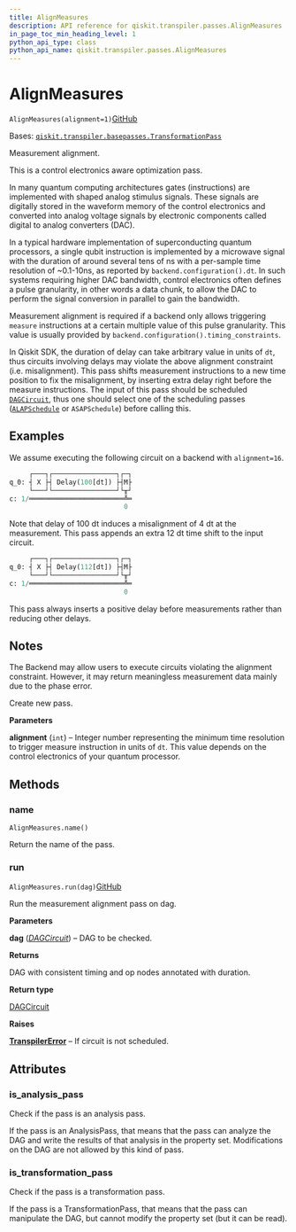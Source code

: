 ```yaml
---
title: AlignMeasures
description: API reference for qiskit.transpiler.passes.AlignMeasures
in_page_toc_min_heading_level: 1
python_api_type: class
python_api_name: qiskit.transpiler.passes.AlignMeasures
---
```


# AlignMeasures

<span id="qiskit.transpiler.passes.AlignMeasures" />

`AlignMeasures(alignment=1)`[GitHub](https://github.com/qiskit/qiskit/tree/stable/0.20/qiskit/transpiler/passes/scheduling/alignments/align_measures.py "view source code")

Bases: [`qiskit.transpiler.basepasses.TransformationPass`](qiskit.transpiler.TransformationPass "qiskit.transpiler.basepasses.TransformationPass")

Measurement alignment.

This is a control electronics aware optimization pass.

In many quantum computing architectures gates (instructions) are implemented with shaped analog stimulus signals. These signals are digitally stored in the waveform memory of the control electronics and converted into analog voltage signals by electronic components called digital to analog converters (DAC).

In a typical hardware implementation of superconducting quantum processors, a single qubit instruction is implemented by a microwave signal with the duration of around several tens of ns with a per-sample time resolution of \~0.1-10ns, as reported by `backend.configuration().dt`. In such systems requiring higher DAC bandwidth, control electronics often defines a pulse granularity, in other words a data chunk, to allow the DAC to perform the signal conversion in parallel to gain the bandwidth.

Measurement alignment is required if a backend only allows triggering `measure` instructions at a certain multiple value of this pulse granularity. This value is usually provided by `backend.configuration().timing_constraints`.

In Qiskit SDK, the duration of delay can take arbitrary value in units of `dt`, thus circuits involving delays may violate the above alignment constraint (i.e. misalignment). This pass shifts measurement instructions to a new time position to fix the misalignment, by inserting extra delay right before the measure instructions. The input of this pass should be scheduled [`DAGCircuit`](qiskit.dagcircuit.DAGCircuit "qiskit.dagcircuit.DAGCircuit"), thus one should select one of the scheduling passes ([`ALAPSchedule`](qiskit.transpiler.passes.ALAPSchedule "qiskit.transpiler.passes.ALAPSchedule") or `ASAPSchedule`) before calling this.

## Examples

We assume executing the following circuit on a backend with `alignment=16`.

```python
     ┌───┐┌────────────────┐┌─┐
q_0: ┤ X ├┤ Delay(100[dt]) ├┤M├
     └───┘└────────────────┘└╥┘
c: 1/════════════════════════╩═
                             0
```

Note that delay of 100 dt induces a misalignment of 4 dt at the measurement. This pass appends an extra 12 dt time shift to the input circuit.

```python
     ┌───┐┌────────────────┐┌─┐
q_0: ┤ X ├┤ Delay(112[dt]) ├┤M├
     └───┘└────────────────┘└╥┘
c: 1/════════════════════════╩═
                             0
```

This pass always inserts a positive delay before measurements rather than reducing other delays.

## Notes

The Backend may allow users to execute circuits violating the alignment constraint. However, it may return meaningless measurement data mainly due to the phase error.

Create new pass.

**Parameters**

**alignment** (`int`) – Integer number representing the minimum time resolution to trigger measure instruction in units of `dt`. This value depends on the control electronics of your quantum processor.

## Methods

### name

<span id="qiskit.transpiler.passes.AlignMeasures.name" />

`AlignMeasures.name()`

Return the name of the pass.

### run

<span id="qiskit.transpiler.passes.AlignMeasures.run" />

`AlignMeasures.run(dag)`[GitHub](https://github.com/qiskit/qiskit/tree/stable/0.20/qiskit/transpiler/passes/scheduling/alignments/align_measures.py "view source code")

Run the measurement alignment pass on dag.

**Parameters**

**dag** ([*DAGCircuit*](qiskit.dagcircuit.DAGCircuit "qiskit.dagcircuit.DAGCircuit")) – DAG to be checked.

**Returns**

DAG with consistent timing and op nodes annotated with duration.

**Return type**

[DAGCircuit](qiskit.dagcircuit.DAGCircuit "qiskit.dagcircuit.DAGCircuit")

**Raises**

[**TranspilerError**](qiskit.transpiler.TranspilerError "qiskit.transpiler.TranspilerError") – If circuit is not scheduled.

## Attributes

<span id="qiskit.transpiler.passes.AlignMeasures.is_analysis_pass" />

### is\_analysis\_pass

Check if the pass is an analysis pass.

If the pass is an AnalysisPass, that means that the pass can analyze the DAG and write the results of that analysis in the property set. Modifications on the DAG are not allowed by this kind of pass.

<span id="qiskit.transpiler.passes.AlignMeasures.is_transformation_pass" />

### is\_transformation\_pass

Check if the pass is a transformation pass.

If the pass is a TransformationPass, that means that the pass can manipulate the DAG, but cannot modify the property set (but it can be read).

